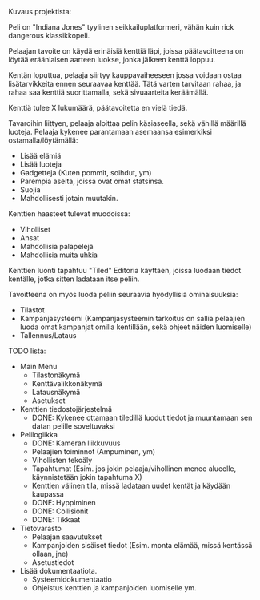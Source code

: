 Kuvaus projektista:

Peli on "Indiana Jones" tyylinen seikkailuplatformeri, vähän kuin rick dangerous klassikkopeli.

Pelaajan tavoite on käydä erinäisiä kenttiä läpi, joissa päätavoitteena on löytää eräänlaisen aarteen luokse, jonka jälkeen kenttä loppuu.

Kentän loputtua, pelaaja siirtyy kauppavaiheeseen jossa voidaan ostaa lisätarvikkeita ennen seuraavaa kenttää. Tätä varten tarvitaan rahaa, ja rahaa saa kenttiä suorittamalla, sekä sivuaarteita keräämällä.

Kenttiä tulee X lukumäärä, päätavoitetta en vielä tiedä.

Tavaroihin liittyen, pelaaja aloittaa pelin käsiaseella, sekä vähillä määrillä luoteja. Pelaaja kykenee parantamaan asemaansa esimerkiksi ostamalla/löytämällä:

- Lisää elämiä
- Lisää luoteja
- Gadgetteja (Kuten pommit, soihdut, ym)
- Parempia aseita, joissa ovat omat statsinsa.
- Suojia
- Mahdollisesti jotain muutakin.

Kenttien haasteet tulevat muodoissa:

- Viholliset
- Ansat
- Mahdollisia palapelejä
- Mahdollisia muita uhkia

Kenttien luonti tapahtuu "Tiled" Editoria käyttäen, joissa luodaan tiedot kentälle, jotka sitten ladataan itse peliin.

Tavoitteena on myös luoda peliin seuraavia hyödyllisiä ominaisuuksia:

- Tilastot
- Kampanjasysteemi (Kampanjasysteemin tarkoitus on sallia pelaajien luoda omat kampanjat omilla kentillään, sekä ohjeet näiden luomiselle)
- Tallennus/Lataus


TODO lista:

- Main Menu
    - Tilastonäkymä
    - Kenttävalikkonäkymä
    - Latausnäkymä
    - Asetukset
- Kenttien tiedostojärjestelmä
    - DONE: Kykenee ottamaan tiledillä luodut tiedot ja muuntamaan sen datan pelille soveltuvaksi
- Pelilogiikka
    - DONE: Kameran liikkuvuus
    - Pelaajien toiminnot (Ampuminen, ym)
    - Vihollisten tekoäly
    - Tapahtumat (Esim. jos jokin pelaaja/vihollinen menee alueelle, käynnistetään jokin tapahtuma X)
    - Kenttien välinen tila, missä ladataan uudet kentät ja käydään kaupassa
    - DONE: Hyppiminen
    - DONE: Collisionit
    - DONE: Tikkaat
- Tietovarasto
    - Pelaajan saavutukset
    - Kampanjoiden sisäiset tiedot (Esim. monta elämää, missä kentässä ollaan, jne)
    - Asetustiedot
- Lisää dokumentaatiota.
    - Systeemidokumentaatio
    - Ohjeistus kenttien ja kampanjoiden luomiselle ym.





